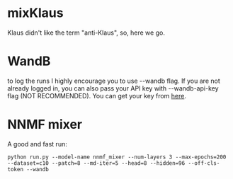 # mixKlaus
Klaus didn't like the term "anti-Klaus", so, here we go.

# WandB
to log the runs I highly encourage you to use --wandb flag. If you are not already logged in, you can also pass your API key with --wandb-api-key flag (NOT RECOMMENDED). You can get your key from [here](https://wandb.ai/authorize).

# NNMF mixer
A good and fast run:
```
python run.py --model-name nnmf_mixer --num-layers 3 --max-epochs=200 --dataset=c10 --patch=8 --md-iter=5 --head=8 --hidden=96 --off-cls-token --wandb
```